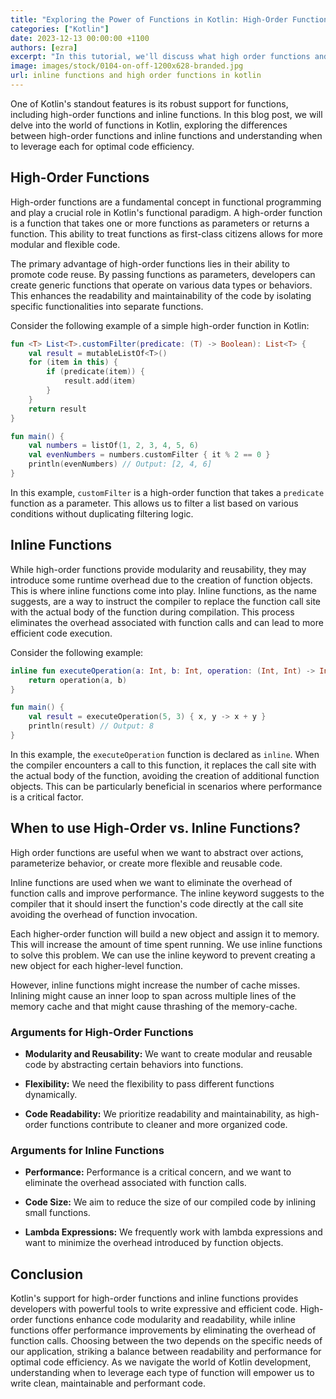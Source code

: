 ```yaml
---
title: "Exploring the Power of Functions in Kotlin: High-Order Functions vs. Inline Functions"
categories: ["Kotlin"]
date: 2023-12-13 00:00:00 +1100
authors: [ezra]
excerpt: "In this tutorial, we'll discuss what high order functions and inline functions are in kotlin"
image: images/stock/0104-on-off-1200x628-branded.jpg
url: inline functions and high order functions in kotlin
---
```


One of Kotlin's standout features is its robust support for functions, including high-order functions and inline functions. In this blog post, we will delve into the world of functions in Kotlin, exploring the differences between high-order functions and inline functions and understanding when to leverage each for optimal code efficiency.

## High-Order Functions

High-order functions are a fundamental concept in functional programming and play a crucial role in Kotlin's functional paradigm. A high-order function is a function that takes one or more functions as parameters or returns a function. This ability to treat functions as first-class citizens allows for more modular and flexible code.

The primary advantage of high-order functions lies in their ability to promote code reuse. By passing functions as parameters, developers can create generic functions that operate on various data types or behaviors. This enhances the readability and maintainability of the code by isolating specific functionalities into separate functions.

Consider the following example of a simple high-order function in Kotlin:
```kotlin
fun <T> List<T>.customFilter(predicate: (T) -> Boolean): List<T> {
    val result = mutableListOf<T>()
    for (item in this) {
        if (predicate(item)) {
            result.add(item)
        }
    }
    return result
}

fun main() {
    val numbers = listOf(1, 2, 3, 4, 5, 6)
    val evenNumbers = numbers.customFilter { it % 2 == 0 }
    println(evenNumbers) // Output: [2, 4, 6]
}
```

In this example, `customFilter` is a high-order function that takes a `predicate` function as a parameter. This allows us to filter a list based on various conditions without duplicating filtering logic.

## Inline Functions

While high-order functions provide modularity and reusability, they may introduce some runtime overhead due to the creation of function objects. This is where inline functions come into play. Inline functions, as the name suggests, are a way to instruct the compiler to replace the function call site with the actual body of the function during compilation. This process eliminates the overhead associated with function calls and can lead to more efficient code execution.

Consider the following example:

```kotlin
inline fun executeOperation(a: Int, b: Int, operation: (Int, Int) -> Int): Int {
    return operation(a, b)
}

fun main() {
    val result = executeOperation(5, 3) { x, y -> x + y }
    println(result) // Output: 8
}
```

In this example, the `executeOperation` function is declared as `inline`. When the compiler encounters a call to this function, it replaces the call site with the actual body of the function, avoiding the creation of additional function objects. This can be particularly beneficial in scenarios where performance is a critical factor.

## When to use High-Order vs. Inline Functions?

High order functions are useful when we want to abstract over actions, parameterize behavior, or create more flexible and reusable code.

Inline functions are used when we want to eliminate the overhead of function calls and improve performance. The inline keyword suggests to the compiler that it should insert the function's code directly at the call site avoiding the overhead of function invocation.

Each higher-order function will build a new object and assign it to memory. This will increase the amount of time spent running. We use inline functions to solve this problem. We can use the inline keyword to prevent creating a new object for each higher-level function.

However, inline functions might increase the number of cache misses. Inlining might cause an inner loop to span across multiple lines of the memory cache and that might cause thrashing of the memory-cache.

### Arguments for High-Order Functions

- **Modularity and Reusability:** We want to create modular and reusable code by abstracting certain behaviors into functions.

- **Flexibility:** We need the flexibility to pass different functions dynamically.

- **Code Readability:** We prioritize readability and maintainability, as high-order functions contribute to cleaner and more organized code.

### Arguments for Inline Functions

- **Performance:** Performance is a critical concern, and we want to eliminate the overhead associated with function calls.

- **Code Size:** We aim to reduce the size of our compiled code by inlining small functions.

- **Lambda Expressions:** We frequently work with lambda expressions and want to minimize the overhead introduced by function objects.

## Conclusion

Kotlin's support for high-order functions and inline functions provides developers with powerful tools to write expressive and efficient code. High-order functions enhance code modularity and readability, while inline functions offer performance improvements by eliminating the overhead of function calls. Choosing between the two depends on the specific needs of our application, striking a balance between readability and performance for optimal code efficiency. As we navigate the world of Kotlin development, understanding when to leverage each type of function will empower us to write clean, maintainable and performant code.